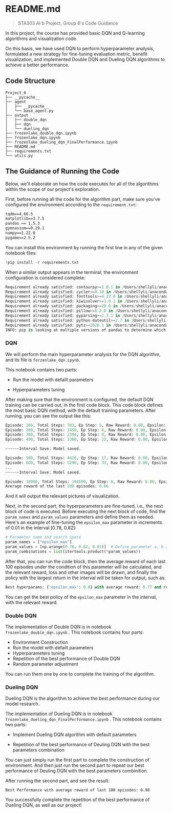 # README.md

> STA303 AI b Project, Group 6's Code Guidance

In this project, the course has provided basic DQN and Q-learning algorithms and visualization code.

On this basis, we have used DQN to perform hyperparameter analysis, formulated a new strategy for fine-tuning evaluation metric, benefit visualization, and implemented Double DQN and Dueling DQN algorithms to achieve a better performance.

## Code Structure

```
Project_6
├── __pycache__
├── agent
│   ├── __pycache__
│   └── base_agent.py
├── output
│   ├── double_dqn
│   ├── dqn
│   └── dueling_dqn
├── frozenlake_double_dqn.ipynb
├── frozenlake_dqn.ipynb
├── frozenlake_dueling_dqn_FinalPerformance.ipynb
├── README.md
├── requirements.txt
└── utils.py

```



## The Guidance of Running the Code

Below, we'll elaborate on how the code executes for all of the algorithms within the scope of our project's exploration. 

First, before running all the code for the algorithm part, make sure you've configured the environment according to the `requirement.txt`:

```txt
tqdm==4.66.5
matplotlib==3.7.5
pandas == 1.5.3
gymnasium==0.29.1
numpy==1.22.0
pygame==2.5.2
```

You can install this environment by running the first line in any of the given notebook files:

```python
!pip install -r requirements.txt
```

When a similar output appears in the terminal, the environment configuration is considered complete:

```python
Requirement already satisfied: contourpy>=1.0.1 in /Users/shellyli/anaconda3/lib/python3.11/site-packages (from matplotlib==3.7.5->-r requirements.txt (line 2)) (1.2.0)
Requirement already satisfied: cycler>=0.10 in /Users/shellyli/anaconda3/lib/python3.11/site-packages (from matplotlib==3.7.5->-r requirements.txt (line 2)) (0.11.0)
Requirement already satisfied: fonttools>=4.22.0 in /Users/shellyli/anaconda3/lib/python3.11/site-packages (from matplotlib==3.7.5->-r requirements.txt (line 2)) (4.51.0)
Requirement already satisfied: kiwisolver>=1.0.1 in /Users/shellyli/anaconda3/lib/python3.11/site-packages (from matplotlib==3.7.5->-r requirements.txt (line 2)) (1.4.4)
Requirement already satisfied: packaging>=20.0 in /Users/shellyli/anaconda3/lib/python3.11/site-packages (from matplotlib==3.7.5->-r requirements.txt (line 2)) (24.1)
Requirement already satisfied: pillow>=6.2.0 in /Users/shellyli/anaconda3/lib/python3.11/site-packages (from matplotlib==3.7.5->-r requirements.txt (line 2)) (10.4.0)
Requirement already satisfied: pyparsing>=2.3.1 in /Users/shellyli/anaconda3/lib/python3.11/site-packages (from matplotlib==3.7.5->-r requirements.txt (line 2)) (3.1.2)
Requirement already satisfied: python-dateutil>=2.7 in /Users/shellyli/anaconda3/lib/python3.11/site-packages (from matplotlib==3.7.5->-r requirements.txt (line 2)) (2.9.0.post0)
Requirement already satisfied: pytz>=2020.1 in /Users/shellyli/anaconda3/lib/python3.11/site-packages (from pandas==1.5.3->-r requirements.txt (line 3)) (2024.1)
INFO: pip is looking at multiple versions of pandas to determine which version is compatible with other requirements. This could take a while.
```



### DQN

We will perform the main hyperparameter analysis for the DQN algorithm, and its file is `forzenlake_dqn.ipynb`.

This notebook contains two parts:

- Run the model with defailt parameters

- Hyperparameters tuning

After making sure that the environment is configured, the default DQN training can be carried out, in the first code block. This code block defines the most basic DQN method, with the default training parameters. After running, you can see the output like this:

```python
Episode: 100, Total Steps: 703, Ep Step: 5, Raw Reward: 0.00, Epsilon: 0.90
Episode: 200, Total Steps: 1458, Ep Step: 4, Raw Reward: 0.00, Epsilon: 0.82
Episode: 300, Total Steps: 2394, Ep Step: 8, Raw Reward: 0.00, Epsilon: 0.74
Episode: 400, Total Steps: 3360, Ep Step: 22, Raw Reward: 0.00, Epsilon: 0.67

~~~~~~Interval Save: Model saved.

Episode: 500, Total Steps: 4420, Ep Step: 17, Raw Reward: 0.00, Epsilon: 0.61
Episode: 600, Total Steps: 5290, Ep Step: 33, Raw Reward: 0.00, Epsilon: 0.55
...
~~~~~~Interval Save: Model saved.

Episode: 10000, Total Steps: 194590, Ep Step: 8, Raw Reward: 0.00, Epsilon: 0.01
Average reward of the last 100 episodes: 0.66
```

And it will output the relevant pictures of visualization.

Next, in the second part, the hyperparameters are fine-tuned, i.e., the next block of code is executed. Before executing the next block of code, find the `param_names` and `param_values` parameters and define them as needed. Here's an example of fine-tuning the `epsilon_max` parameter in increments of 0.01 in the interval [0.78, 0.82]:

``` python
# Parameter name and search space
param_names = ["epsilon_max"]
param_values = [np.arange(0.78, 0.82, 0.01)]  # Define parameter a, b and c: search from a to b, with a change of c each time
param_combinations = list(itertools.product(*param_values))
```

After that, you can run the code block, then the average reward of each last 100 episodes under the condition of this parameter will be calculated, and the relevant reward, loss and other images will be drawn, and finally the policy with the largest return in the interval will be taken for output, such as:

```python
Best hyperparams: {'epsilon_max': 0.8} with average reward: 0.77 and reward variance: 0.18
```

You can get the best policy of the `epsilon_max` parameter in the interval, with the relevant reward.



### Double DQN

The implementation of Double DQN is in notebook  `frozenlake_double_dqn.ipynb` . This notebook contains four parts:

- Environment Construction
- Run the model with defailt parameters
- Hyperparameters tuning
- Repetition of the best performance of Double DQN
- Random parameter adjustment

You can run them one by one to complete the training of the algorithm.



### Dueling DQN

Dueling DQN is the algorithm to achieve the best performance during our model research.

The implementation of Dueling DQN is in notebook  `frozenlake_dueling_dqn_FinalPerformance.ipynb` . This notebook contains two parts:

- Implement Dueling DQN algorithm with default parameters

- Repetition of the best performance of Deuling DQN with the best parameters combination

You can just simply run the first part to complete the construction of environment. And then just run the second part to repeat our best performance of Deuling DQN with the best parameters combinition.

After running the second part, and see the result:

```
Best Performance with average reward of last 100 episodes: 0.98
```

You successfully complete the repetition of the best performance of Dueling DQN, as well as our project!

